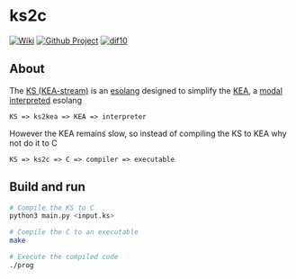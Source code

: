 # ks2c

[![Wiki](https://img.shields.io/badge/esolang-wiki-lightgray)](https://esolangs.org/wiki/kS)
[![Github Project](https://img.shields.io/badge/project-open-lightgray)](https://github.com/elydre/ks2c/projects/2)
[![dif10](https://img.shields.io/badge/dif10-5.5-lightgray)](https://pf4.ddns.net/dif10/)

## About

The [KS (KEA-stream)](https://elydre.github.io/kea/stream) is an [esolang](https://esolangs.org/wiki/Main_Page) designed to simplify the [KEA](https://elydre.github.io/kea), a [modal](https://elydre.github.io/kea/doc/modes.html) [interpreted](https://github.com/elydre/KEA/tree/main/inter) esolang
```
KS => ks2kea => KEA => interpreter
```

However the KEA remains slow, so instead of compiling the KS to KEA why not do it to C
```
KS => ks2c => C => compiler => executable
```

## Build and run

```sh
# Compile the KS to C
python3 main.py <input.ks>

# Compile the C to an executable
make

# Execute the compiled code
./prog
```
